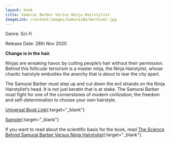 ```yaml
---
layout: book
title: Samurai Barber Versus Ninja Hairstylist
ImageLink: /content/images/SamuraiBarberCover.jpg
---
```

Genre: Sci-fi

Release Date: 28th Nov 2020

<strong>Change is in the hair.</strong>

Ninjas are wreaking havoc by cutting people’s hair without their permission. Behind this follicular terrorism is a master ninja, the Ninja Hairstylist, whose chaotic hairstyle embodies the anarchy that is about to tear the city apart.

The Samurai Barber must step up and cut down the evil strands on the Ninja Hairstylist’s head. It is not just keratin that is at stake. The Samurai Barber must fight for one of the cornerstones of modern civilization; the freedom and self-determination to choose your own hairstyle.

<div style="clear: left"></div>

[Universal Book Link](https://books2read.com/SamuraiBarberVersusNinjaHairstylist){:target="_blank"}

[Sample](/content/SamuraiBarberVersusNinjaHairstylistSample.pdf){:target="_blank"}

If you want to read about the scientific basis for the book, read [The Science Behind Samurai Barber Versus Ninja Hairstylist](/2020/11/12/barber-science.html){:target="_blank"}.

